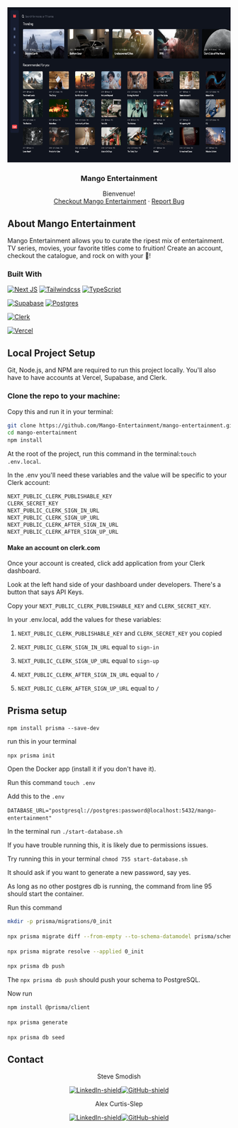 <!-- [![alex-linkedin-shield]][alex-linkedin-url]
[![steve-linkedin-shield]][steve-linkedin-url] -->

<div align="center">
  <a href="https://github.com/grammerjam/tm-main/tree/main/project3C">
    <img src="./public/mango-entertainment.png" style="height:350px" />
  </a>

  <h3 align="center">Mango Entertainment</h3>

  <p align="center">
    Bienvenue! 
    <br />
    <a href="https://mango-entertainment.vercel.app/">Checkout Mango Entertainment</a>
    ·
    <a href="https://github.com/Mango-Entertainment/mango-entertainment/issues">Report Bug</a>
  </p>
</div>

## About Mango Entertainment

Mango Entertainment allows you to curate the ripest mix of entertainment. TV series, movies, your favorite titles come to fruition! Create an account, checkout the catalogue, and rock on with your 🥭!

### Built With

[![Next JS]][Next-js-url]
[![Tailwindcss]][Tailwind-url]
[![TypeScript]][TypeScript-url]

[![Supabase]][Supabase-url]
[![Postgres]][Postgres-url]

[![Clerk]][Clerk-url]

[![Vercel]][Vercel-url]


## Local Project Setup

<!-- BASIC REQUIREMENTS -->

Git, Node.js, and NPM are required to run this project locally.
You'll also have to have accounts at Vercel, Supabase, and Clerk.

### Clone the repo to your machine:

Copy this and run it in your terminal:

```bash
git clone https://github.com/Mango-Entertainment/mango-entertainment.git
cd mango-entertainment
npm install
```

At the root of the project, run this command in the terminal:`touch .env.local`.

In the .env you'll need these variables and the value will be specific to your Clerk account:

```
NEXT_PUBLIC_CLERK_PUBLISHABLE_KEY
CLERK_SECRET_KEY
NEXT_PUBLIC_CLERK_SIGN_IN_URL
NEXT_PUBLIC_CLERK_SIGN_UP_URL
NEXT_PUBLIC_CLERK_AFTER_SIGN_IN_URL
NEXT_PUBLIC_CLERK_AFTER_SIGN_UP_URL
```

#### Make an account on clerk.com
Once your account is created, click add application from your Clerk dashboard.

Look at the left hand side of your dashboard under developers. There's a button that says API Keys.

Copy your `NEXT_PUBLIC_CLERK_PUBLISHABLE_KEY` and `CLERK_SECRET_KEY`.

In your .env.local, add the values for these variables:

1. `NEXT_PUBLIC_CLERK_PUBLISHABLE_KEY` and `CLERK_SECRET_KEY` you copied

2. `NEXT_PUBLIC_CLERK_SIGN_IN_URL` equal to `sign-in`

3. `NEXT_PUBLIC_CLERK_SIGN_UP_URL` equal to `sign-up`

4. `NEXT_PUBLIC_CLERK_AFTER_SIGN_IN_URL` equal to `/`

5. `NEXT_PUBLIC_CLERK_AFTER_SIGN_UP_URL` equal to `/`

## Prisma setup

`npm install prisma --save-dev`

run this in your terminal

`npx prisma init`

Open the Docker app (install it if you don't have it).

Run this command `touch .env`

Add this to the `.env`

`DATABASE_URL="postgresql://postgres:password@localhost:5432/mango-entertainment"`

In the terminal run `./start-database.sh`

If you have trouble running this, it is likely due to permissions issues.

Try running this in your terminal `chmod 755 start-database.sh`

It should ask if you want to generate a new password, say yes.

As long as no other postgres db is running, the command from line 95 should start the container.

Run this command

```bash
mkdir -p prisma/migrations/0_init

npx prisma migrate diff --from-empty --to-schema-datamodel prisma/schema.prisma --script > prisma/migrations/0_init/migration.sql

npx prisma migrate resolve --applied 0_init

npx prisma db push
```

The `npx prisma db push` should push your schema to PostgreSQL.

Now run

```bash
npm install @prisma/client

npx prisma generate

npx prisma db seed
```

## Contact

<div align='center'>
Steve Smodish

[![LinkedIn-shield]][steve-linkedin-url][![GitHub-shield]][steve-github-url]

</div>
<div align='center'>
Alex Curtis-Slep

[![LinkedIn-shield]][alex-linkedin-url][![GitHub-shield]][alex-github-url]

</div>


<!-- personal links -->

<!-- [alex-linkedin-shield]: https://img.shields.io/badge/-Alex's_LinkedIn-black.svg?style=for-the-badge&logo=linkedin&colorB=555 -->
[alex-linkedin-url]: https://www.linkedin.com/in/alexcurtisslep/
[alex-github-url]: https://github.com/AlexVCS


<!-- [steve-linkedin-shield]: https://img.shields.io/badge/-Steve's_LinkedIn-black.svg?style=for-the-badge&logo=linkedin&colorB=555 -->
[steve-linkedin-url]: https://www.linkedin.com/in/stevesmodish/
[steve-github-url]: https://github.com/ssmodish

[GitHub-shield]: https://img.shields.io/badge/github-%23121011.svg?style=for-the-badge&logo=github&logoColor=white
[LinkedIn-shield]: https://img.shields.io/badge/linkedin-%230077B5.svg?style=for-the-badge&logo=linkedin&logoColor=white

<!-- Technology shields and links -->
[Next JS]: https://img.shields.io/badge/Next-black?style=for-the-badge&logo=next.js&logoColor=white
[Next-js-url]: https://www.nextjs.org

[Tailwindcss]: https://img.shields.io/badge/Tailwind_CSS-38B2AC?style=for-the-badge&logo=tailwind-css&logoColor=white
[Tailwind-url]: https://tailwindcss.com/

[TypeScript]: https://img.shields.io/badge/typescript-%23007ACC.svg?style=for-the-badge&logo=typescript&logoColor=white
[TypeScript-url]: https://www.typescriptlang.org/

[Supabase]: https://img.shields.io/badge/Supabase-3ECF8E?style=for-the-badge&logo=supabase&logoColor=white
[Supabase-url]: https://supabase.com/

[Postgres]: https://img.shields.io/badge/postgres-%23316192.svg?style=for-the-badge&logo=postgresql&logoColor=white
[Postgres-url]: https://www.postgresql.org/

[Clerk]: https://img.shields.io/badge/Clerk-6C47FF.svg?style=for-the-badge&logo=Clerk&logoColor=white
[Clerk-url]: https://clerk.com/

[Vercel]: https://img.shields.io/badge/vercel-%23000000.svg?style=for-the-badge&logo=vercel&logoColor=white
[Vercel-url]: vercel.com/
